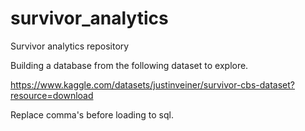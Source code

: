 # survivor_analytics
Survivor analytics repository

Building a database from the following dataset to explore.

https://www.kaggle.com/datasets/justinveiner/survivor-cbs-dataset?resource=download

Replace comma's before loading to sql.